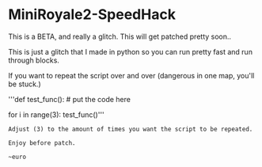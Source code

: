 # MiniRoyale2-SpeedHack
This is a BETA, and really a glitch. This will get patched pretty soon..

This is just a glitch that I made in python so you can run pretty fast and run through blocks.

If you want to repeat the script over and over (dangerous in one map, you'll be stuck.)

'''def test_func():
    # put the code here

for i in range(3):
    test_func()'''
    
    Adjust (3) to the amount of times you want the script to be repeated.
    
    Enjoy before patch. 
    
    ~euro


